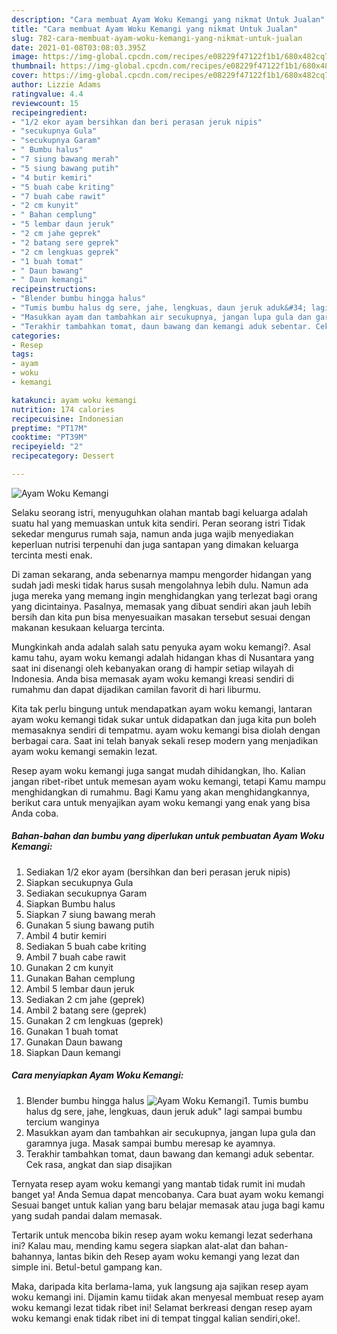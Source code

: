 ```yaml
---
description: "Cara membuat Ayam Woku Kemangi yang nikmat Untuk Jualan"
title: "Cara membuat Ayam Woku Kemangi yang nikmat Untuk Jualan"
slug: 782-cara-membuat-ayam-woku-kemangi-yang-nikmat-untuk-jualan
date: 2021-01-08T03:08:03.395Z
image: https://img-global.cpcdn.com/recipes/e08229f47122f1b1/680x482cq70/ayam-woku-kemangi-foto-resep-utama.jpg
thumbnail: https://img-global.cpcdn.com/recipes/e08229f47122f1b1/680x482cq70/ayam-woku-kemangi-foto-resep-utama.jpg
cover: https://img-global.cpcdn.com/recipes/e08229f47122f1b1/680x482cq70/ayam-woku-kemangi-foto-resep-utama.jpg
author: Lizzie Adams
ratingvalue: 4.4
reviewcount: 15
recipeingredient:
- "1/2 ekor ayam bersihkan dan beri perasan jeruk nipis"
- "secukupnya Gula"
- "secukupnya Garam"
- " Bumbu halus"
- "7 siung bawang merah"
- "5 siung bawang putih"
- "4 butir kemiri"
- "5 buah cabe kriting"
- "7 buah cabe rawit"
- "2 cm kunyit"
- " Bahan cemplung"
- "5 lembar daun jeruk"
- "2 cm jahe geprek"
- "2 batang sere geprek"
- "2 cm lengkuas geprek"
- "1 buah tomat"
- " Daun bawang"
- " Daun kemangi"
recipeinstructions:
- "Blender bumbu hingga halus"
- "Tumis bumbu halus dg sere, jahe, lengkuas, daun jeruk aduk&#34; lagi sampai bumbu tercium wanginya"
- "Masukkan ayam dan tambahkan air secukupnya, jangan lupa gula dan garamnya juga. Masak sampai bumbu meresap ke ayamnya."
- "Terakhir tambahkan tomat, daun bawang dan kemangi aduk sebentar. Cek rasa, angkat dan siap disajikan"
categories:
- Resep
tags:
- ayam
- woku
- kemangi

katakunci: ayam woku kemangi 
nutrition: 174 calories
recipecuisine: Indonesian
preptime: "PT17M"
cooktime: "PT39M"
recipeyield: "2"
recipecategory: Dessert

---
```



![Ayam Woku Kemangi](https://img-global.cpcdn.com/recipes/e08229f47122f1b1/680x482cq70/ayam-woku-kemangi-foto-resep-utama.jpg)

Selaku seorang istri, menyuguhkan olahan mantab bagi keluarga adalah suatu hal yang memuaskan untuk kita sendiri. Peran seorang istri Tidak sekedar mengurus rumah saja, namun anda juga wajib menyediakan keperluan nutrisi terpenuhi dan juga santapan yang dimakan keluarga tercinta mesti enak.

Di zaman  sekarang, anda sebenarnya mampu mengorder hidangan yang sudah jadi meski tidak harus susah mengolahnya lebih dulu. Namun ada juga mereka yang memang ingin menghidangkan yang terlezat bagi orang yang dicintainya. Pasalnya, memasak yang dibuat sendiri akan jauh lebih bersih dan kita pun bisa menyesuaikan masakan tersebut sesuai dengan makanan kesukaan keluarga tercinta. 



Mungkinkah anda adalah salah satu penyuka ayam woku kemangi?. Asal kamu tahu, ayam woku kemangi adalah hidangan khas di Nusantara yang saat ini disenangi oleh kebanyakan orang di hampir setiap wilayah di Indonesia. Anda bisa memasak ayam woku kemangi kreasi sendiri di rumahmu dan dapat dijadikan camilan favorit di hari liburmu.

Kita tak perlu bingung untuk mendapatkan ayam woku kemangi, lantaran ayam woku kemangi tidak sukar untuk didapatkan dan juga kita pun boleh memasaknya sendiri di tempatmu. ayam woku kemangi bisa diolah dengan berbagai cara. Saat ini telah banyak sekali resep modern yang menjadikan ayam woku kemangi semakin lezat.

Resep ayam woku kemangi juga sangat mudah dihidangkan, lho. Kalian jangan ribet-ribet untuk memesan ayam woku kemangi, tetapi Kamu mampu menghidangkan di rumahmu. Bagi Kamu yang akan menghidangkannya, berikut cara untuk menyajikan ayam woku kemangi yang enak yang bisa Anda coba.

<!--inarticleads1-->

##### Bahan-bahan dan bumbu yang diperlukan untuk pembuatan Ayam Woku Kemangi:

1. Sediakan 1/2 ekor ayam (bersihkan dan beri perasan jeruk nipis)
1. Siapkan secukupnya Gula
1. Sediakan secukupnya Garam
1. Siapkan  Bumbu halus
1. Siapkan 7 siung bawang merah
1. Gunakan 5 siung bawang putih
1. Ambil 4 butir kemiri
1. Sediakan 5 buah cabe kriting
1. Ambil 7 buah cabe rawit
1. Gunakan 2 cm kunyit
1. Gunakan  Bahan cemplung
1. Ambil 5 lembar daun jeruk
1. Sediakan 2 cm jahe (geprek)
1. Ambil 2 batang sere (geprek)
1. Gunakan 2 cm lengkuas (geprek)
1. Gunakan 1 buah tomat
1. Gunakan  Daun bawang
1. Siapkan  Daun kemangi




<!--inarticleads2-->

##### Cara menyiapkan Ayam Woku Kemangi:

1. Blender bumbu hingga halus
<img src="https://img-global.cpcdn.com/steps/3007241d93994bee/160x128cq70/ayam-woku-kemangi-langkah-memasak-1-foto.jpg" alt="Ayam Woku Kemangi">1. Tumis bumbu halus dg sere, jahe, lengkuas, daun jeruk aduk&#34; lagi sampai bumbu tercium wanginya
1. Masukkan ayam dan tambahkan air secukupnya, jangan lupa gula dan garamnya juga. Masak sampai bumbu meresap ke ayamnya.
1. Terakhir tambahkan tomat, daun bawang dan kemangi aduk sebentar. Cek rasa, angkat dan siap disajikan




Ternyata resep ayam woku kemangi yang mantab tidak rumit ini mudah banget ya! Anda Semua dapat mencobanya. Cara buat ayam woku kemangi Sesuai banget untuk kalian yang baru belajar memasak atau juga bagi kamu yang sudah pandai dalam memasak.

Tertarik untuk mencoba bikin resep ayam woku kemangi lezat sederhana ini? Kalau mau, mending kamu segera siapkan alat-alat dan bahan-bahannya, lantas bikin deh Resep ayam woku kemangi yang lezat dan simple ini. Betul-betul gampang kan. 

Maka, daripada kita berlama-lama, yuk langsung aja sajikan resep ayam woku kemangi ini. Dijamin kamu tiidak akan menyesal membuat resep ayam woku kemangi lezat tidak ribet ini! Selamat berkreasi dengan resep ayam woku kemangi enak tidak ribet ini di tempat tinggal kalian sendiri,oke!.

